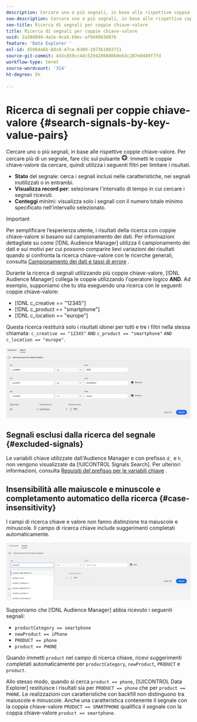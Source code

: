 ```yaml
---
description: Cercare uno o più segnali, in base alle rispettive coppie chiave-valore.
seo-description: Cercare uno o più segnali, in base alle rispettive coppie chiave-valore.
seo-title: Ricerca di segnali per coppie chiave-valore
title: Ricerca di segnali per coppie chiave-valore
uuid: 2a38d0d4-4a2e-4ca5-b9ec-af9d4963d876
feature: 'Data Explorer '
exl-id: d598da6b-8dc0-47ce-8389-1973b1803711
source-git-commit: 4d3c859cc4dc5294286680b0e63c287e0409f7fd
workflow-type: tm+mt
source-wordcount: '314'
ht-degree: 5%

---
```


# Ricerca di segnali per coppie chiave-valore {#search-signals-by-key-value-pairs}

Cercare uno o più segnali, in base alle rispettive coppie chiave-valore.
Per cercare più di un segnale, fare clic sul pulsante ![Aggiungi](assets/icon_add.png). Immetti le coppie chiave-valore da cercare, quindi utilizza i seguenti filtri per limitare i risultati.

* **Stato** del segnale: cerca i segnali inclusi nelle caratteristiche, nei segnali inutilizzati o in entrambi.
* **Visualizza record per**: selezionare l&#39;intervallo di tempo in cui cercare i segnali ricevuti.
* **Conteggi** minimi: visualizza solo i segnali con il numero totale minimo specificato nell&#39;intervallo selezionato.

>[!IMPORTANT]
>
>Per semplificare l’esperienza utente, i risultati della ricerca con coppie chiave-valore si basano sul campionamento dei dati. Per informazioni dettagliate su come [!DNL Audience Manager] utilizza il campionamento dei dati e sui motivi per cui possono comparire lievi variazioni dei risultati quando si confronta la ricerca chiave-valore con le ricerche generali, consulta [Campionamento dei dati e tassi di errore](/help/using/reporting/report-sampling.md) .

Durante la ricerca di segnali utilizzando più coppie chiave-valore, [!DNL Audience Manager] collega le coppie utilizzando l&#39;operatore logico **AND**. Ad esempio, supponiamo che tu stia eseguendo una ricerca con le seguenti coppie chiave-valore:

* [!DNL c_creative == "12345"]
* [!DNL c_product == "smartphone"]
* [!DNL c_location == "europe"]

Questa ricerca restituirà solo i risultati idonei per tutti e tre i filtri nella stessa chiamata: `c_creative == "12345"` `AND` `c_product == "smartphone"` `AND` `c_location == "europe"`.

![](assets/signals-search.png)

## Segnali esclusi dalla ricerca del segnale {#excluded-signals}

Le variabili chiave utilizzate dall&#39;Audience Manager e con prefisso `d_` e `h_` non vengono visualizzate da [!UICONTROL Signals Search]. Per ulteriori informazioni, consulta [Requisiti del prefisso per le variabili chiave](../../traits/trait-variable-prefixes.md) .

## Insensibilità alle maiuscole e minuscole e completamento automatico della ricerca {#case-insensitivity}

I campi di ricerca chiave e valore non fanno distinzione tra maiuscole e minuscole. Il campo di ricerca chiave include suggerimenti completati automaticamente.

![](assets/signal-search-suggestions.png)

Supponiamo che [!DNL Audience Manager] abbia ricevuto i seguenti segnali:

* `productCategory == smartphone`
* `newProduct == iPhone`
* `PRODUCT == phone`
* `product == PHONE`

Quando immetti `product` nel campo di ricerca chiave, ricevi suggerimenti completati automaticamente per `productCategory`, `newProduct`, `PRODUCT` e `product`.

Allo stesso modo, quando si cerca `product == phone`, [!UICONTROL Data Explorer] restituisce i risultati sia per `PRODUCT == phone` che per `product == PHONE`.
Le realizzazioni con caratteristiche con backfill non distinguono tra maiuscole e minuscole. Anche una caratteristica contenente il segnale con la coppia chiave-valore `PRODUCT == SMARTPHONE` qualifica il segnale con la coppia chiave-valore `product == smartphone`.
